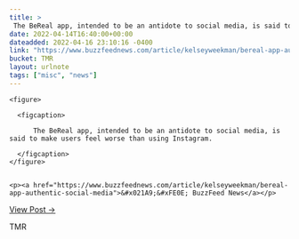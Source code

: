 ```yaml
---
title: > 
 The BeReal app, intended to be an antidote to social media, is said to make users feel worse than using Instagram.
date: 2022-04-14T16:40:00+00:00
dateadded: 2022-04-16 23:10:16 -0400
link: "https://www.buzzfeednews.com/article/kelseyweekman/bereal-app-authentic-social-media"
bucket: TMR
layout: urlnote
tags: ["misc", "news"]
--- 
```




  
    
  

  
    <figure>
      
      <figcaption>
        
          The BeReal app, intended to be an antidote to social media, is said to make users feel worse than using Instagram.
        
      </figcaption>
    </figure>

    
    <p><a href="https://www.buzzfeednews.com/article/kelseyweekman/bereal-app-authentic-social-media">&#x021A9;&#xFE0E; BuzzFeed News</a></p>
    
  
  <p><a href="https://themorningnews.org/p/bereal-makes-people-feel-worse-than-instagram">View Post &rarr;</a></p>



 <!-- end excerpt --> 
<div class='bucket'><a class='internal-link' src='_notes/buckets/TMR'>TMR</a></div> 
